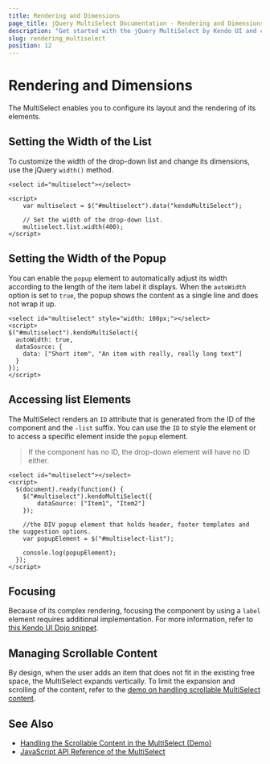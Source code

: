 ```yaml
---
title: Rendering and Dimensions
page_title: jQuery MultiSelect Documentation - Rendering and Dimensions
description: "Get started with the jQuery MultiSelect by Kendo UI and configure its layout and the rendering of its elements."
slug: rendering_multiselect
position: 12
---
```


# Rendering and Dimensions

The MultiSelect enables you to configure its layout and the rendering of its elements.

## Setting the Width of the List

To customize the width of the drop-down list and change its dimensions, use the jQuery `width()` method.

    <select id="multiselect"></select>

    <script>
        var multiselect = $("#multiselect").data("kendoMultiSelect");

        // Set the width of the drop-down list.
        multiselect.list.width(400);
    </script>

## Setting the Width of the Popup

You can enable the `popup` element to automatically adjust its width according to the length of the item label it displays. When the `autoWidth` option is set to `true`, the popup shows the content as a single line and does not wrap it up.

    <select id="multiselect" style="width: 100px;"></select>
    <script>
    $("#multiselect").kendoMultiSelect({
      autoWidth: true,
      dataSource: {
        data: ["Short item", "An item with really, really long text"]
      }
    });
    </script>

## Accessing list Elements

The MultiSelect renders an `ID` attribute that is generated from the ID of the component and the `-list` suffix. You can use the `ID` to style the element or to access a specific element inside the `popup` element.

> If the component has no ID, the drop-down element will have no ID either.

    <select id="multiselect"></select>
    <script>
      $(document).ready(function() {
        $("#multiselect").kendoMultiSelect({
            dataSource: ["Item1", "Item2"]
        });

        //the DIV popup element that holds header, footer templates and the suggestion options.
        var popupElement = $("#multiselect-list");

        console.log(popupElement);
      });
    </script>

## Focusing

Because of its complex rendering, focusing the component by using a `label` element requires additional implementation. For more information, refer to [this Kendo UI Dojo snippet](https://dojo.telerik.com/uSeho).

## Managing Scrollable Content

By design, when the user adds an item that does not fit in the existing free space, the MultiSelect expands vertically. To limit the expansion and scrolling of the content, refer to the [demo on handling scrollable MultiSelect content](https://dojo.telerik.com/axeMa).

## See Also

* [Handling the Scrollable Content in the MultiSelect (Demo)](https://dojo.telerik.com/axeMa)
* [JavaScript API Reference of the MultiSelect](/api/javascript/ui/multiselect)

